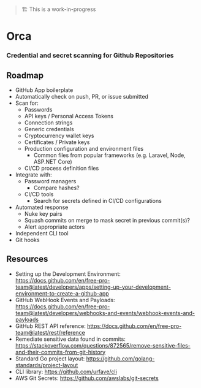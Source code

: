 
> 🏗 This is a work-in-progress

# Orca

### Credential and secret scanning for Github Repositories

## Roadmap

- GitHub App boilerplate
- Automatically check on push, PR, or issue submitted
- Scan for:
    - Passwords
    - API keys / Personal Access Tokens
    - Connection strings
    - Generic credentials
    - Cryptocurrency wallet keys
    - Certificates / Private keys
    - Production configuration and environment files
        - Common files from popular frameworks (e.g. Laravel, Node, ASP.NET Core)
    - CI/CD process definition files
- Integrate with:
    - Password managers
        - Compare hashes?
    - CI/CD tools
        - Search for secrets defined in CI/CD configurations
- Automated response
    - Nuke key pairs
    - Squash commits on merge to mask secret in previous commit(s)?
    - Alert appropriate actors
- Independent CLI tool
- Git hooks

## Resources
- Setting up the Development Environment: https://docs.github.com/en/free-pro-team@latest/developers/apps/setting-up-your-development-environment-to-create-a-github-app
- GitHub WebHook Events and Payloads: https://docs.github.com/en/free-pro-team@latest/developers/webhooks-and-events/webhook-events-and-payloads
- GitHub REST API reference: https://docs.github.com/en/free-pro-team@latest/rest/reference 
- Remediate sensitive data found in commits: https://stackoverflow.com/questions/872565/remove-sensitive-files-and-their-commits-from-git-history
- Standard Go project layout: https://github.com/golang-standards/project-layout
- CLI library: https://github.com/urfave/cli
- AWS Git Secrets: https://github.com/awslabs/git-secrets
